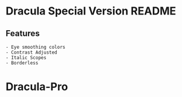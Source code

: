 # Dracula Special Version README

## Features

    - Eye smoothing colors
    - Contrast Adjusted
    - Italic Scopes
    - Borderless
# Dracula-Pro
